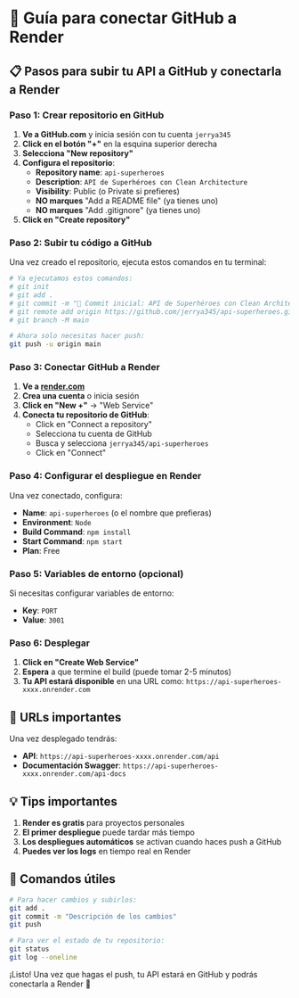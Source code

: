 # 🚀 Guía para conectar GitHub a Render

## 📋 Pasos para subir tu API a GitHub y conectarla a Render

### **Paso 1: Crear repositorio en GitHub**

1. **Ve a GitHub.com** y inicia sesión con tu cuenta `jerrya345`
2. **Click en el botón "+"** en la esquina superior derecha
3. **Selecciona "New repository"**
4. **Configura el repositorio**:
   - **Repository name**: `api-superheroes`
   - **Description**: `API de Superhéroes con Clean Architecture`
   - **Visibility**: Public (o Private si prefieres)
   - **NO marques** "Add a README file" (ya tienes uno)
   - **NO marques** "Add .gitignore" (ya tienes uno)
5. **Click en "Create repository"**

### **Paso 2: Subir tu código a GitHub**

Una vez creado el repositorio, ejecuta estos comandos en tu terminal:

```bash
# Ya ejecutamos estos comandos:
# git init
# git add .
# git commit -m "🎉 Commit inicial: API de Superhéroes con Clean Architecture"
# git remote add origin https://github.com/jerrya345/api-superheroes.git
# git branch -M main

# Ahora solo necesitas hacer push:
git push -u origin main
```

### **Paso 3: Conectar GitHub a Render**

1. **Ve a [render.com](https://render.com)**
2. **Crea una cuenta** o inicia sesión
3. **Click en "New +"** → "Web Service"
4. **Conecta tu repositorio de GitHub**:
   - Click en "Connect a repository"
   - Selecciona tu cuenta de GitHub
   - Busca y selecciona `jerrya345/api-superheroes`
   - Click en "Connect"

### **Paso 4: Configurar el despliegue en Render**

Una vez conectado, configura:

- **Name**: `api-superheroes` (o el nombre que prefieras)
- **Environment**: `Node`
- **Build Command**: `npm install`
- **Start Command**: `npm start`
- **Plan**: Free

### **Paso 5: Variables de entorno (opcional)**

Si necesitas configurar variables de entorno:
- **Key**: `PORT`
- **Value**: `3001`

### **Paso 6: Desplegar**

1. **Click en "Create Web Service"**
2. **Espera** a que termine el build (puede tomar 2-5 minutos)
3. **Tu API estará disponible** en una URL como: `https://api-superheroes-xxxx.onrender.com`

## 🎯 URLs importantes

Una vez desplegado tendrás:
- **API**: `https://api-superheroes-xxxx.onrender.com/api`
- **Documentación Swagger**: `https://api-superheroes-xxxx.onrender.com/api-docs`

## 💡 Tips importantes

1. **Render es gratis** para proyectos personales
2. **El primer despliegue** puede tardar más tiempo
3. **Los despliegues automáticos** se activan cuando haces push a GitHub
4. **Puedes ver los logs** en tiempo real en Render

## 🔗 Comandos útiles

```bash
# Para hacer cambios y subirlos:
git add .
git commit -m "Descripción de los cambios"
git push

# Para ver el estado de tu repositorio:
git status
git log --oneline
```

¡Listo! Una vez que hagas el push, tu API estará en GitHub y podrás conectarla a Render 🚀 